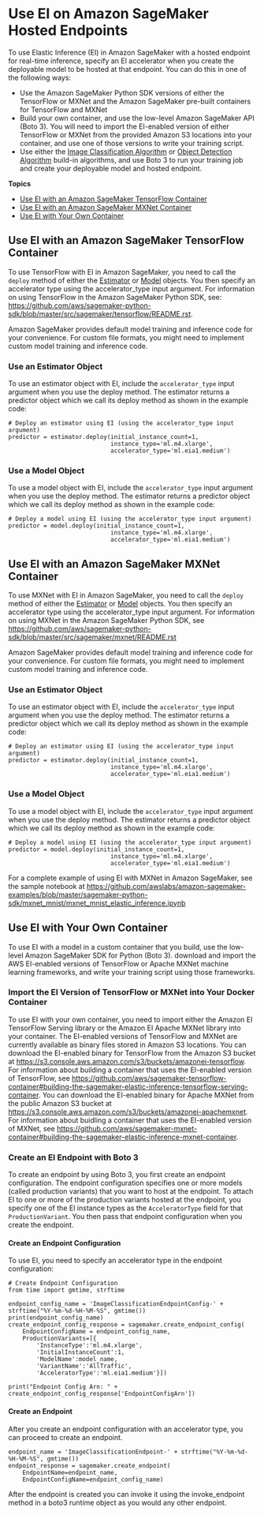 # Use EI on Amazon SageMaker Hosted Endpoints<a name="ei-endpoints"></a>

To use Elastic Inference \(EI\) in Amazon SageMaker with a hosted endpoint for real\-time inference, specify an EI accelerator when you create the deployable model to be hosted at that endpoint\. You can do this in one of the following ways:
+ Use the Amazon SageMaker Python SDK versions of either the TensorFlow or MXNet and the Amazon SageMaker pre\-built containers for TensorFlow and MXNet
+ Build your own container, and use the low\-level Amazon SageMaker API \(Boto 3\)\. You will need to import the EI\-enabled version of either TensorFlow or MXNet from the provided Amazon S3 locations into your container, and use one of those versions to write your training script\.
+ Use either the [Image Classification Algorithm](image-classification.md) or [Object Detection Algorithm](object-detection.md) build\-in algorithms, and use Boto 3 to run your training job and create your deployable model and hosted endpoint\.

**Topics**
+ [Use EI with an Amazon SageMaker TensorFlow Container](#ei-endpoints-tensorflow)
+ [Use EI with an Amazon SageMaker MXNet Container](#ei-endpoints-mxnet)
+ [Use EI with Your Own Container](#ei-endpoints-boto3)

## Use EI with an Amazon SageMaker TensorFlow Container<a name="ei-endpoints-tensorflow"></a>

To use TensorFlow with EI in Amazon SageMaker, you need to call the `deploy` method of either the [Estimator](https://sagemaker.readthedocs.io/en/latest/sagemaker.tensorflow.html#tensorflow-estimator) or [Model](https://sagemaker.readthedocs.io/en/latest/sagemaker.tensorflow.html#tensorflow-model) objects\. You then specify an accelerator type using the accelerator\_type input argument\. For information on using TensorFlow in the Amazon SageMaker Python SDK, see: [https://github\.com/aws/sagemaker\-python\-sdk/blob/master/src/sagemaker/tensorflow/README\.rst](https://github.com/aws/sagemaker-python-sdk/blob/master/src/sagemaker/tensorflow/README.rst)\.

Amazon SageMaker provides default model training and inference code for your convenience\. For custom file formats, you might need to implement custom model training and inference code\.

### Use an Estimator Object<a name="ei-endpoints-tensorflow-estimator"></a>

To use an estimator object with EI, include the `accelerator_type` input argument when you use the deploy method\. The estimator returns a predictor object which we call its deploy method as shown in the example code:

```
# Deploy an estimator using EI (using the accelerator_type input argument)
predictor = estimator.deploy(initial_instance_count=1,
                             instance_type='ml.m4.xlarge',
                             accelerator_type='ml.eia1.medium')
```

### Use a Model Object<a name="ei-endpoints-tensorflow-model"></a>

To use a model object with EI, include the `accelerator_type` input argument when you use the deploy method\. The estimator returns a predictor object which we call its deploy method as shown in the example code: 

```
# Deploy a model using EI (using the accelerator_type input argument)
predictor = model.deploy(initial_instance_count=1,
                             instance_type='ml.m4.xlarge',
                             accelerator_type='ml.eia1.medium')
```

## Use EI with an Amazon SageMaker MXNet Container<a name="ei-endpoints-mxnet"></a>

To use MXNet with EI in Amazon SageMaker, you need to call the `deploy` method of either the [Estimator](https://sagemaker.readthedocs.io/en/latest/sagemaker.mxnet.html#mxnet-estimator) or [Model](https://sagemaker.readthedocs.io/en/latest/sagemaker.mxnet.html#mxnet-model) objects\. You then specify an accelerator type using the accelerator\_type input argument\. For information on using MXNet in the Amazon SageMaker Python SDK, see [https://github\.com/aws/sagemaker\-python\-sdk/blob/master/src/sagemaker/mxnet/README\.rst](https://github.com/aws/sagemaker-python-sdk/blob/master/src/sagemaker/mxnet/README.rst)

Amazon SageMaker provides default model training and inference code for your convenience\. For custom file formats, you might need to implement custom model training and inference code\.

### Use an Estimator Object<a name="ei-endpoints-mxnet-estimator"></a>

To use an estimator object with EI, include the `accelerator_type` input argument when you use the deploy method\. The estimator returns a predictor object which we call its deploy method as shown in the example code: 

```
# Deploy an estimator using EI (using the accelerator_type input argument)
predictor = estimator.deploy(initial_instance_count=1,
                             instance_type='ml.m4.xlarge',
                             accelerator_type='ml.eia1.medium')
```

### Use a Model Object<a name="ei-endpoints-mxnet-model"></a>

To use a model object with EI, include the `accelerator_type` input argument when you use the deploy method\. The estimator returns a predictor object which we call its deploy method as shown in the example code: 

```
# Deploy a model using EI (using the accelerator_type input argument)
predictor = model.deploy(initial_instance_count=1,
                             instance_type='ml.m4.xlarge',
                             accelerator_type='ml.eia1.medium')
```

For a complete example of using EI with MXNet in Amazon SageMaker, see the sample notebook at [https://github\.com/awslabs/amazon\-sagemaker\-examples/blob/master/sagemaker\-python\-sdk/mxnet\_mnist/mxnet\_mnist\_elastic\_inference\.ipynb ](https://github.com/awslabs/amazon-sagemaker-examples/blob/master/sagemaker-python-sdk/mxnet_mnist/mxnet_mnist_elastic_inference.ipynb)

## Use EI with Your Own Container<a name="ei-endpoints-boto3"></a>

To use EI with a model in a custom container that you build, use the low\-level Amazon SageMaker SDK for Python \(Boto 3\)\. download and import the AWS EI\-enabled versions of TensorFlow or Apache MXNet machine learning frameworks, and write your training script using those frameworks\.

### Import the EI Version of TensorFlow or MXNet into Your Docker Container<a name="ei-docker-container"></a>

To use EI with your own container, you need to import either the Amazon EI TensorFlow Serving library or the Amazon EI Apache MXNet library into your container\. The EI\-enabled versions of TensorFlow and MXNet are currently available as binary files stored in Amazon S3 locations\. You can download the EI\-enabled binary for TensorFlow from the Amazon S3 bucket at [ https://s3\.console\.aws\.amazon\.com/s3/buckets/amazonei\-tensorflow](                         https://s3.console.aws.amazon.com/s3/buckets/amazonei-tensorflow)\. For information about building a container that uses the EI\-enabled version of TensorFlow, see [https://github\.com/aws/sagemaker\-tensorflow\-container\#building\-the\-sagemaker\-elastic\-inference\-tensorflow\-serving\-container](https://github.com/aws/sagemaker-tensorflow-container#building-the-sagemaker-elastic-inference-tensorflow-serving-container)\. You can download the EI\-enabled binary for Apache MXNet from the public Amazon S3 bucket at [https://s3\.console\.aws\.amazon\.com/s3/buckets/amazonei\-apachemxnet](https://s3.console.aws.amazon.com/s3/buckets/amazonei-apachemxnet)\. For information about buidling a container that uses the EI\-enabled version of MXNet, see [https://github\.com/aws/sagemaker\-mxnet\-container\#building\-the\-sagemaker\-elastic\-inference\-mxnet\-container](https://github.com/aws/sagemaker-mxnet-container#building-the-sagemaker-elastic-inference-mxnet-container)\.

### Create an EI Endpoint with Boto 3<a name="ei-create-endpoint-boto"></a>

To create an endpoint by using Boto 3, you first create an endpoint configuration\. The endpoint configuration specifies one or more models \(called production variants\) that you want to host at the endpoint\. To attach EI to one or more of the production variants hosted at the endpoint, you specify one of the EI instance types as the `AcceleratorType` field for that `ProductionVariant`\. You then pass that endpoint configuration when you create the endpoint\.

#### Create an Endpoint Configuration<a name="ei-endpoints-boto3-endpoint-config"></a>

To use EI, you need to specify an accelerator type in the endpoint configuration:

```
# Create Endpoint Configuration
from time import gmtime, strftime

endpoint_config_name = 'ImageClassificationEndpointConfig-' + strftime("%Y-%m-%d-%H-%M-%S", gmtime())
print(endpoint_config_name)
create_endpoint_config_response = sagemaker.create_endpoint_config(
    EndpointConfigName = endpoint_config_name,
    ProductionVariants=[{
        'InstanceType':'ml.m4.xlarge',
        'InitialInstanceCount':1,
        'ModelName':model_name,
        'VariantName':'AllTraffic',
        'AcceleratorType':'ml.eia1.medium'}])

print("Endpoint Config Arn: " + create_endpoint_config_response['EndpointConfigArn'])
```

#### Create an Endpoint<a name="ei-endpoints-boto3-endpoint"></a>

After you create an endpoint configuration with an accelerator type, you can proceed to create an endpoint\.

```
endpoint_name = 'ImageClassificationEndpoint-' + strftime("%Y-%m-%d-%H-%M-%S", gmtime())
endpoint_response = sagemaker.create_endpoint(
    EndpointName=endpoint_name,
    EndpointConfigName=endpoint_config_name)
```

After the endpoint is created you can invoke it using the invoke\_endpoint method in a boto3 runtime object as you would any other endpoint\.
